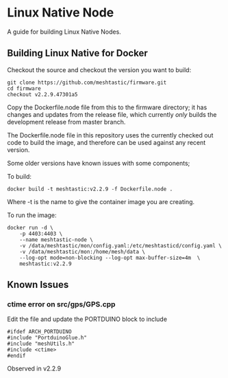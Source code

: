 # Linux Native Node

A guide for building Linux Native Nodes.


## Building Linux Native for Docker

Checkout the source and checkout the version you want to build:

```
git clone https://github.com/meshtastic/firmware.git
cd firmware
checkout v2.2.9.47301a5
```

Copy the Dockerfile.node file from this to the firmware directory;
it has changes and updates from the release file, which currently 
*only* builds the development release from master branch.

The Dockerfile.node file in this repository uses the currently 
checked out code to build the image, and therefore can be used 
against any recent version.

Some older versions have known issues with some components;

To build:

```
docker build -t meshtastic:v2.2.9 -f Dockerfile.node .
```

Where -t is the name to give the container image you are creating.

To run the image:

```
docker run -d \
    -p 4403:4403 \
    --name meshtastic-node \
    -v /data/meshtastic/mon/config.yaml:/etc/meshtasticd/config.yaml \
    -v /data/meshtastic/mon:/home/mesh/data \
    --log-opt mode=non-blocking --log-opt max-buffer-size=4m  \
    meshtastic:v2.2.9
```


## Known Issues

### ctime error on src/gps/GPS.cpp

Edit the file and update the PORTDUINO block to include <ctime>

```
#ifdef ARCH_PORTDUINO
#include "PortduinoGlue.h"
#include "meshUtils.h"
#include <ctime>
#endif
```

Observed in v2.2.9

